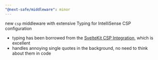```yaml
---
"@next-safe/middleware": minor
---
```


new `csp` middleware with extensive Typing for IntelliSense CSP configuration

- typing has been borrowed from the [SvelteKit CSP Integration](https://kit.svelte.dev/docs/configuration#csp), which is excellent
- handles annoying single quotes in the background, no need to think about them in code

